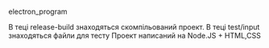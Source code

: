electron_program

В теці release-build знаходяться скомпільований проект.
В теці test/input знаходяться файли для тесту
Проект написаний на Node.JS + HTML,CSS
